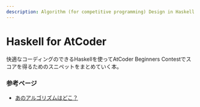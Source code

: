 ```yaml
---
description: Algorithm (for competitive programming) Design in Haskell
---
```


# Haskell for AtCoder

快適なコーディングのできるHaskellを使ってAtCoder Beginners Contestでスコアを得るためのスニペットをまとめていく本。

### 参考ページ

* [あのアルゴリズムはどこ？](https://qiita.com/H20/items/1a066e242815961cd043)



